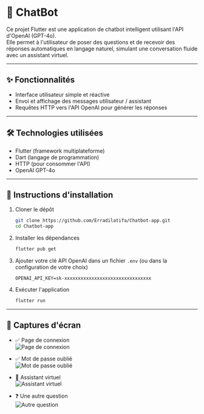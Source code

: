# 🤖 ChatBot

Ce projet Flutter est une application de chatbot intelligent utilisant l'API d'OpenAI (GPT-4o).  
Elle permet à l'utilisateur de poser des questions et de recevoir des réponses automatiques en langage naturel, simulant une conversation fluide avec un assistant virtuel.

---

## ✨ Fonctionnalités

- Interface utilisateur simple et réactive
- Envoi et affichage des messages utilisateur / assistant
- Requêtes HTTP vers l'API OpenAI pour générer les réponses

---

## 🛠 Technologies utilisées

- Flutter (framework multiplateforme)
- Dart (langage de programmation)
- HTTP (pour consommer l'API)
- OpenAI GPT-4o

---

## 🔧 Instructions d'installation

1. Cloner le dépôt
   ```bash
   git clone https://github.com/Erradilatifa/Chatbot-app.git
   cd Chatbot-app
   ```

2. Installer les dépendances
   ```bash
   flutter pub get
   ```

3. Ajouter votre clé API OpenAI dans un fichier `.env` (ou dans la configuration de votre choix)
   ```
   OPENAI_API_KEY=sk-xxxxxxxxxxxxxxxxxxxxxxxxxxxxxxxx
   ```

4. Exécuter l'application
   ```bash
   flutter run
   ```

---

## 📸 Captures d'écran

- ✅ Page de connexion  
  ![Page de connexion](page1.png)

- ✅ Mot de passe oublié  
  ![Mot de passe oublié](pageee3.png)

- 🤖 Assistant virtuel  
  ![Assistant virtuel](page22.png)

- ❓ Une autre question  
  ![Autre question](page4.png)
